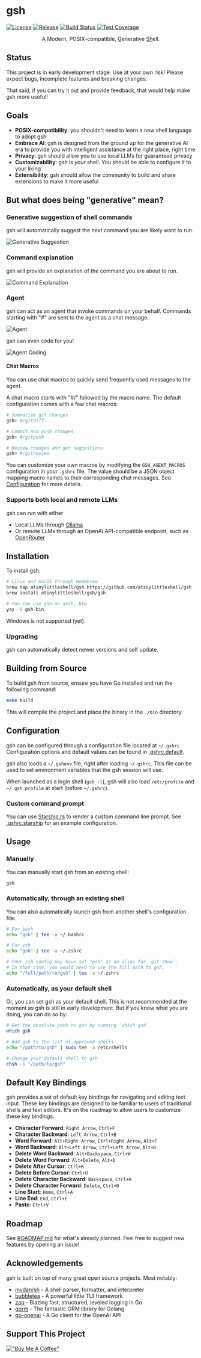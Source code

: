 # gsh

[![License](https://img.shields.io/github/license/atinylittleshell/gsh.svg)](https://github.com/atinylittleshell/gsh/blob/main/LICENSE)
[![Release](https://img.shields.io/github/release/atinylittleshell/gsh.svg)](https://github.com/atinylittleshell/gsh/releases)
[![Build Status](https://img.shields.io/github/actions/workflow/status/atinylittleshell/gsh/ci.yml?branch=main)](https://github.com/atinylittleshell/gsh/actions)
[![Test Coverage](https://codecov.io/gh/atinylittleshell/gsh/branch/main/graph/badge.svg?token=U7HWPOEPTF)](https://codecov.io/gh/atinylittleshell/gsh)

<p align="center">
A Modern, POSIX-compatible, <ins>G</ins>enerative <ins>Sh</ins>ell.
</p>

## Status

This project is in early development stage. Use at your own risk!
Please expect bugs, incomplete features and breaking changes.

That said, if you can try it out and provide feedback,
that would help make gsh more useful!

## Goals

- **POSIX-compatibility**: you shouldn't need to learn a new shell language to adopt gsh
- **Embrace AI**: gsh is designed from the ground up for the generative AI era to provide you with intelligent assistance at the right place, right time
- **Privacy**: gsh should allow you to use local LLMs for guaranteed privacy
- **Customizability**: gsh is _your_ shell. You should be able to configure it to your liking
- **Extensibility**: gsh should allow the community to build and share extensions to make it more useful

## But what does being "generative" mean?

### Generative suggestion of shell commands

gsh will automatically suggest the next command you are likely want to run.

![Generative Suggestion](assets/prediction.gif)

### Command explanation

gsh will provide an explanation of the command you are about to run.

![Command Explanation](assets/explanation.gif)

### Agent

gsh can act as an agent that invoke commands on your behalf.
Commands starting with "#" are sent to the agent as a chat message.

![Agent](assets/agent.gif)

gsh can even code for you!

![Agent Coding](assets/agent_coding.gif)

#### Chat Macros

You can use chat macros to quickly send frequently used messages to the agent.

A chat macro starts with "#/" followed by the macro name. The default configuration comes with a few chat macros:

```bash
# Summarize git changes
gsh> #/gitdiff

# Commit and push changes
gsh> #/gitpush

# Review changes and get suggestions
gsh> #/gitreview
```

You can customize your own macros by modifying the `GSH_AGENT_MACROS` configuration in your `.gshrc` file.
The value should be a JSON object mapping macro names to their corresponding chat messages.
See [Configuration](#configuration) for more details.

### Supports both local and remote LLMs

gsh can run with either

- Local LLMs through [Ollama](https://ollama.com/)
- Or remote LLMs through an OpenAI API-compatible endpoint, such as [OpenRouter](https://openrouter.ai/)

## Installation

To install gsh:

```bash
# Linux and macOS through Homebrew
brew tap atinylittleshell/gsh https://github.com/atinylittleshell/gsh
brew install atinylittleshell/gsh/gsh

# You can use gsh on arch, btw
yay -S gsh-bin
```

Windows is not supported (yet).

### Upgrading

gsh can automatically detect newer versions and self update.

## Building from Source

To build gsh from source, ensure you have Go installed and run the following command:

```bash
make build
```

This will compile the project and place the binary in the `./bin` directory.

## Configuration

gsh can be configured through a configuration file located at `~/.gshrc`.
Configuration options and default values can be found in [.gshrc.default](./cmd/gsh/.gshrc.default).

gsh also loads a `~/.gshenv` file, right after loading `~/.gshrc`.
This file can be used to set environment variables that the gsh session will use.

When launched as a login shell (`gsh -l`),
gsh will also load `/etc/profile` and `~/.gsh_profile` at start (before `~/.gshrc`).

### Custom command prompt

You can use [Starship.rs](https://starship.rs/) to render a custom command line prompt.
See [.gshrc.starship](./cmd/gsh/.gshrc.starship) for an example configuration.

## Usage

### Manually

You can manually start gsh from an existing shell:

```bash
gsh
```

### Automatically, through an existing shell

You can also automatically launch gsh from another shell's configuration file:

```bash
# For bash
echo "gsh" | tee -a ~/.bashrc
```

```bash
# For zsh
echo "gsh" | tee -a ~/.zshrc

# Your zsh config may have set "gsh" as an alias for `git show`.
# In that case, you would need to use the full path to gsh.
echo "/full/path/to/gsh" | tee -a ~/.zshrc
```

### Automatically, as your default shell

Or, you can set gsh as your default shell.
This is not recommended at the moment as gsh is still in early development.
But if you know what you are doing, you can do so by:

```bash
# Get the absolute path to gsh by running `which gsh`
which gsh

# Add gsh to the list of approved shells
echo "/path/to/gsh" | sudo tee -a /etc/shells

# Change your default shell to gsh
chsh -s "/path/to/gsh"
```

## Default Key Bindings

gsh provides a set of default key bindings for navigating and editing text input.
These key bindings are designed to be familiar to users of traditional shells and text editors.
It's on the roadmap to allow users to customize these key bindings.

- **Character Forward**: `Right Arrow`, `Ctrl+F`
- **Character Backward**: `Left Arrow`, `Ctrl+B`
- **Word Forward**: `Alt+Right Arrow`, `Ctrl+Right Arrow`, `Alt+F`
- **Word Backward**: `Alt+Left Arrow`, `Ctrl+Left Arrow`, `Alt+B`
- **Delete Word Backward**: `Alt+Backspace`, `Ctrl+W`
- **Delete Word Forward**: `Alt+Delete`, `Alt+D`
- **Delete After Cursor**: `Ctrl+K`
- **Delete Before Cursor**: `Ctrl+U`
- **Delete Character Backward**: `Backspace`, `Ctrl+H`
- **Delete Character Forward**: `Delete`, `Ctrl+D`
- **Line Start**: `Home`, `Ctrl+A`
- **Line End**: `End`, `Ctrl+E`
- **Paste**: `Ctrl+V`

## Roadmap

See [ROADMAP.md](./ROADMAP.md) for what's already planned.
Feel free to suggest new features by opening an issue!

## Acknowledgements

gsh is built on top of many great open source projects. Most notably:

- [mvdan/sh](https://github.com/mvdan/sh) - A shell parser, formatter, and interpreter
- [bubbletea](https://github.com/charmbracelet/bubbletea) - A powerful little TUI framework
- [zap](https://github.com/uber-go/zap) - Blazing fast, structured, leveled logging in Go
- [gorm](https://github.com/go-gorm/gorm) - The fantastic ORM library for Golang
- [go-openai](https://github.com/sashabaranov/go-openai) - A Go client for the OpenAI API

## Support This Project

[!["Buy Me A Coffee"](https://www.buymeacoffee.com/assets/img/custom_images/orange_img.png)](https://www.buymeacoffee.com/onelittleshell)
